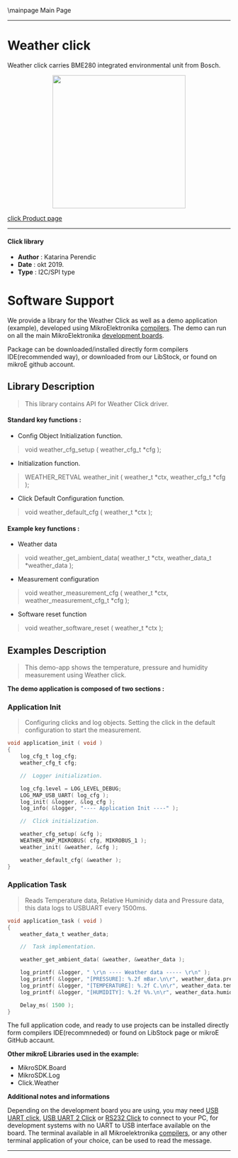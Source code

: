 \mainpage Main Page
 
 

---
# Weather click

Weather click carries BME280 integrated environmental unit from Bosch.

<p align="center">
  <img src="https://download.mikroe.com/images/click_for_ide/weather_click.png" height=300px>
</p>

[click Product page](<https://www.mikroe.com/weather-click>)

---


#### Click library 

- **Author**        : Katarina Perendic
- **Date**          : okt 2019.
- **Type**          : I2C/SPI type


# Software Support

We provide a library for the Weather Click 
as well as a demo application (example), developed using MikroElektronika 
[compilers](https://shop.mikroe.com/compilers). 
The demo can run on all the main MikroElektronika [development boards](https://shop.mikroe.com/development-boards).

Package can be downloaded/installed directly form compilers IDE(recommended way), or downloaded from our LibStock, or found on mikroE github account. 

## Library Description

> This library contains API for Weather Click driver.

#### Standard key functions :

- Config Object Initialization function.
> void weather_cfg_setup ( weather_cfg_t *cfg ); 
 
- Initialization function.
> WEATHER_RETVAL weather_init ( weather_t *ctx, weather_cfg_t *cfg );

- Click Default Configuration function.
> void weather_default_cfg ( weather_t *ctx );


#### Example key functions :

- Weather data
> void weather_get_ambient_data( weather_t *ctx, weather_data_t *weather_data );
 
- Measurement configuration
> void weather_measurement_cfg ( weather_t *ctx, weather_measurement_cfg_t *cfg );

- Software reset function
> void weather_software_reset ( weather_t *ctx );

## Examples Description

> This demo-app shows the temperature, pressure and humidity measurement using Weather click.

**The demo application is composed of two sections :**

### Application Init 

> Configuring clicks and log objects.
> Setting the click in the default configuration to start the measurement.

```c
void application_init ( void )
{
    log_cfg_t log_cfg;
    weather_cfg_t cfg;

    //  Logger initialization.

    log_cfg.level = LOG_LEVEL_DEBUG;
    LOG_MAP_USB_UART( log_cfg );
    log_init( &logger, &log_cfg );
    log_info( &logger, "---- Application Init ----" );

    //  Click initialization.

    weather_cfg_setup( &cfg );
    WEATHER_MAP_MIKROBUS( cfg, MIKROBUS_1 );
    weather_init( &weather, &cfg );

    weather_default_cfg( &weather );
} 
```

### Application Task

> Reads Temperature data, Relative Huminidy data and Pressure data, 
> this data logs to USBUART every 1500ms.

```c
void application_task ( void )
{
    weather_data_t weather_data;

    //  Task implementation.

    weather_get_ambient_data( &weather, &weather_data );

    log_printf( &logger, " \r\n ---- Weather data ----- \r\n" );
    log_printf( &logger, "[PRESSURE]: %.2f mBar.\n\r", weather_data.pressure );
    log_printf( &logger, "[TEMPERATURE]: %.2f C.\n\r", weather_data.temperature );
    log_printf( &logger, "[HUMIDITY]: %.2f %%.\n\r", weather_data.humidity );

    Delay_ms( 1500 );
}
```

The full application code, and ready to use projects can be  installed directly form compilers IDE(recommneded) or found on LibStock page or mikroE GitHub accaunt.

**Other mikroE Libraries used in the example:** 

- MikroSDK.Board
- MikroSDK.Log
- Click.Weather

**Additional notes and informations**

Depending on the development board you are using, you may need 
[USB UART click](https://shop.mikroe.com/usb-uart-click), 
[USB UART 2 Click](https://shop.mikroe.com/usb-uart-2-click) or 
[RS232 Click](https://shop.mikroe.com/rs232-click) to connect to your PC, for 
development systems with no UART to USB interface available on the board. The 
terminal available in all Mikroelektronika 
[compilers](https://shop.mikroe.com/compilers), or any other terminal application 
of your choice, can be used to read the message.



---

